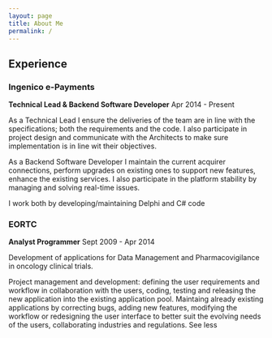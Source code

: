 ```yaml
---
layout: page
title: About Me
permalink: /
---
```


## Experience

### Ingenico e-Payments
**Technical Lead & Backend Software Developer**
Apr 2014 - Present

As a Technical Lead I ensure the deliveries of the team are in line with the specifications; both the requirements and the code. I also participate in project design and communicate with the Architects to make sure implementation is in line wit their objectives.

As a Backend Software Developer I maintain the current acquirer connections, perform upgrades on existing ones to support new features, enhance the existing services. I also participate in the platform stability by managing and solving real-time issues.

I work both by developing/maintaining Delphi and C# code

### EORTC
**Analyst Programmer**
Sept 2009 - Apr 2014

Development of applications for Data Management and Pharmacovigilance in oncology clinical trials.

Project management and development: defining the user requirements and workflow in collaboration with the users, coding, testing and releasing the new application into the existing application pool. Maintaing already existing applications by correcting bugs, adding new features, modifying the workflow or redesigning the user interface to better suit the evolving needs of the users, collaborating industries and regulations. See less

